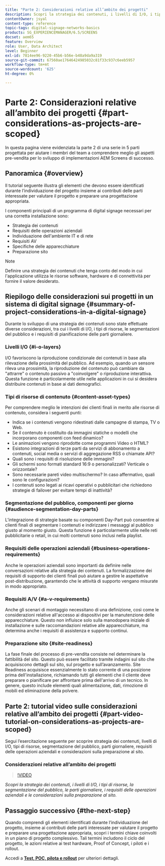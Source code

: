 ```yaml
---
title: "Parte 2: Considerazioni relative all’ambito dei progetti"
description: Scopri la strategia dei contenuti, i livelli di I/O, i tipi di risorse, la segmentazione del pubblico, le parti giornaliere, i requisiti delle operazioni aziendali e le considerazioni sulla preparazione al sito in AEM Screens.
contentOwner: jsyal
content-type: reference
topic-tags: digital-signage-networks-basics
products: SG_EXPERIENCEMANAGER/6.5/SCREENS
docset: aem65
feature: Overview
role: User, Data Architect
level: Beginner
exl-id: 7814ee96-9220-45b6-b56e-b48a9da9a319
source-git-commit: 67560ae17646424985032c81f33c937c6eeb5957
workflow-type: tm+mt
source-wordcount: '625'
ht-degree: 0%

---
```


# Parte 2: Considerazioni relative all’ambito dei progetti {#part-considerations-as-projects-are-scoped}

In questa pagina viene evidenziata la parte 2 di una serie in 5 parti progettata per aiutare i membri del team a comprendere meglio gli aspetti pre-vendita per lo sviluppo di implementazioni AEM Screens di successo.

## Panoramica {#overview}

Il tutorial seguente illustra gli elementi che devono essere identificati durante l’individuazione del progetto insieme ai contributi delle parti interessate per valutare il progetto e preparare una progettazione appropriata.

I componenti principali di un programma di digital signage necessari per una corretta installazione sono:

* Strategia dei contenuti
* Requisiti delle operazioni aziendali
* Individuazione dell&#39;ambiente IT e di rete
* Requisiti AV
* Specifiche delle apparecchiature
* Preparazione sito

>[!NOTE]
>
>Definire una strategia dei contenuti che tenga conto del modo in cui l&#39;applicazione utilizza le risorse software, hardware e di connettività per fornire il valore desiderato.

## Riepilogo delle considerazioni sui progetti in un sistema di digital signage  {#summary-of-project-considerations-in-a-digital-signage}

Durante lo sviluppo di una strategia dei contenuti sono state effettuate diverse considerazioni, tra cui i livelli di I/O, i tipi di risorse, le segmentazioni del pubblico e i requisiti di pianificazione delle parti giornaliere.

### Livelli I/O {#i-o-layers}

I/O favoriscono la riproduzione condizionale dei contenuti in base alla rilevazione della prossimità del pubblico. Ad esempio, quando un sensore rileva una prossimità, la riproduzione del contenuto può cambiare da &quot;attrarre&quot; o contenuto passivo a &quot;coinvolgere&quot; o riproduzione interattiva. Questa funzione è particolarmente utile nelle applicazioni in cui si desidera distribuire contenuti in base ai dati demografici.

### Tipi di risorse di contenuto {#content-asset-types}

Per comprendere meglio le intenzioni dei clienti finali in merito alle risorse di contenuto, considera i seguenti punti:

* Indica se i contenuti vengono ridestinati dalle campagne di stampa, TV o Web.
* Se il contenuto è costituito da immagini statiche o modelli che incorporano componenti con feed dinamico?
* Le animazioni vengono riprodotte come programmi Video o HTML?
* Esistono integrazioni di terze parti da servizi di abbonamento a contenuti, social media o servizi di aggregazione RSS o chiamate API?
* Quali sono i requisiti di risoluzione delle immagini?
* Gli schermi sono formati standard 16:9 o personalizzati? Verticale o orizzontale?
* Sono necessarie pareti video multischermo? In caso affermativo, quali sono le configurazioni?
* I contenuti sono legati ai ricavi operativi o pubblicitari che richiedono strategie di failover per evitare tempi di inattività?

### Segmentazione del pubblico, componenti per giorno {#audience-segmentation-day-parts}

L’integrazione di strategie basate su componenti Day-Part può consentire ai clienti finali di segmentare i contenuti e indirizzare i messaggi al pubblico giusto al momento giusto. Questa funzione è particolarmente utile nelle reti pubblicitarie o retail, in cui molti contenuti sono inclusi nella playlist.

### Requisiti delle operazioni aziendali {#business-operations-requirements}

Anche le operazioni aziendali sono importanti da definire nelle conversazioni relative alla strategia dei contenuti. La formalizzazione dei requisiti di supporto dei clienti finali può aiutare a gestire le aspettative post-distribuzione, garantendo che le attività di supporto vengano misurate in modo appropriato.

### Requisiti A/V {#a-v-requirements}

Anche gli scenari di montaggio necessitano di una definizione, così come le considerazioni relative all&#39;accesso ai dispositivi per la manutenzione delle apparecchiature. Questo non influisce solo sulla manodopera iniziale di installazione e sulle raccomandazioni relative alle apparecchiature, ma determina anche i requisiti di assistenza e supporto continui.

### Preparazione sito {#site-readiness}

La fase finale del processo di pre-vendita consiste nel determinare la fattibilità del sito. Questo può essere facilitato tramite indagini sul sito che acquisiscono dettagli sul sito, sul progetto e sull’avanzamento. Site Readiness acquisisce essenzialmente lo stato corrente di una posizione prima dell&#39;installazione, richiamando tutti gli elementi che il cliente deve preparare o pianificare per affrontare prima dell&#39;arrivo di un tecnico. In genere, questo include elementi quali alimentazione, dati, rimozione di mobili ed eliminazione della polvere.

## Parte 2: tutorial video sulle considerazioni relative all’ambito dei progetti {#part-video-tutorial-on-considerations-as-projects-are-scoped}

Segui l’esercitazione seguente per scoprire strategia dei contenuti, livelli di I/O, tipi di risorse, segmentazione del pubblico, parti giornaliere, requisiti delle operazioni aziendali e considerazioni sulla preparazione al sito.

### Considerazioni relative all’ambito dei progetti

>[!VIDEO](https://video.tv.adobe.com/v/28380)

*Scopri la strategia dei contenuti, i livelli di I/O, i tipi di risorse, la segmentazione del pubblico, le parti giornaliere, i requisiti delle operazioni aziendali e le considerazioni sulla preparazione al sito.*

## Passaggio successivo {#the-next-step}

Quando comprendi gli elementi identificati durante l’individuazione del progetto, insieme ai contributi delle parti interessate per valutare il progetto e preparare una progettazione appropriata, scopri i termini chiave coinvolti in un piano di progetto complessivo. Tali termini includono il ciclo del progetto, le azioni relative ai test hardware, Proof of Concept, i piloti e i rollout.

Accedi a **[Test, POC, pilota e rollout](testing-pocs-pilots-rollouts.md)** per ulteriori dettagli.
